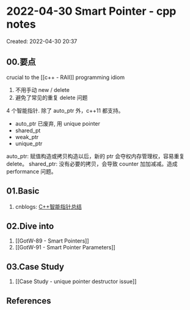 # 2022-04-30 Smart Pointer - cpp notes

Created: 2022-04-30 20:37

## 00.要点

crucial to the [[c++ - RAII]] programming idiom

1. 不用手动 new / delete
2. 避免了常见的重复 delete 问题

4 个智能指针. 除了 auto_ptr 外，c++11 都支持。

- auto_ptr 已废弃, 用 unique pointer
- shared_pt
- weak_ptr
- unique_ptr

auto_ptr: 赋值构造或拷贝构造以后，新的 ptr 会夺权内存管理权，容易重复 delete。
shared_ptr: 没有必要的拷贝，会导致 counter 加加减减。造成 performance 问题。

## 01.Basic

1. cnblogs: [C++智能指针总结](https://www.cnblogs.com/wuyepeng/p/9741241.html)

## 02.Dive into

1. [[GotW-89 - Smart Pointers]]
2. [[GotW-91 - Smart Pointer Parameters]]

## 03.Case Study

1. [[Case Study - unique pointer destructor issue]]


## References
